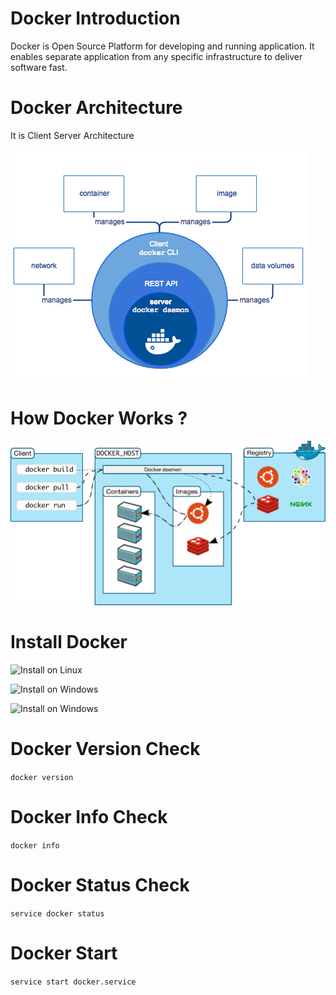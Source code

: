 # Docker Introduction

Docker is Open Source Platform for developing and running application. It enables separate application from any specific infrastructure to deliver software fast.

# Docker Architecture

It is Client Server Architecture

![Alt text](image.png)

# How Docker Works ?

![Alt text](image-1.png)

# Install Docker

![Install on Linux](https://docs.docker.com/desktop/install/linux-install/)

![Install on Windows](https://docs.docker.com/desktop/install/windows-install/)

![Install on Windows](https://docs.docker.com/desktop/install/mac-install/)

# Docker Version Check

`docker version`

# Docker Info Check

`docker info`

# Docker Status Check

`service docker status`

# Docker Start

`service start docker.service`

